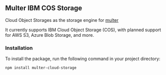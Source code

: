 ## Multer IBM COS Storage

Cloud Object Storages as the storage engine for [multer](https://github.com/expressjs/multer)

It currently supports IBM Cloud Object Storage (COS), with planned support for AWS S3, Azure Blob Storage, and more.

### Installation

To install the package, run the following command in your project directory:

```bash
npm install multer-cloud-storage

